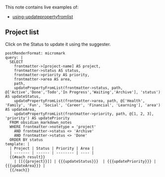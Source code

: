 This note contains live examples of:

- [using-updatepropertyfromlist](using-updatepropertyfromlist.md)


## Project list

Click on the Status to update it using the suggester. 

```qatt
postRenderFormat: micromark
query: |
  SELECT
    frontmatter->[project-name] AS project, 
    frontmatter->status AS status,
    frontmatter->priority AS priority,
    frontmatter->area AS area,
    path,
    updatePropertyFromList(frontmatter->status, path, @['Active','Done','Todo','In Progress','Waiting','Archive'], 'status') AS updateStatus, 
    updatePropertyFromList(frontmatter->area, path, @['Health', 'Family', 'Fun', 'Social', 'Career', 'Financial', 'Learning'], 'area') AS updateArea,
    updatePropertyFromList(frontmatter->priority, path, @[1, 2, 3], 'priority') AS updatePriority
  FROM obsidian_markdown_notes
  WHERE frontmatter->notetype = 'project'
    AND frontmatter->status <> 'Archive'
    AND frontmatter->status <> 'Done'
  ORDER BY status
template: |
  | Project | Status | Priority | Area |
  | ------- | ------ | -------- | ---- |
  {{#each result}}
    | [[{{project}}]] | {{{updateStatus}}}  | {{{updatePriority}}} | {{{updateArea}}} |
  {{/each}}
```